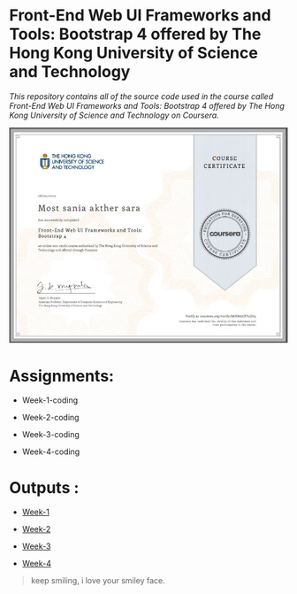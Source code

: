 # Front-End Web UI Frameworks and Tools: Bootstrap 4 offered by The Hong Kong University of Science and Technology

 _This repository contains all of the source code used in the course called Front-End Web UI Frameworks and Tools: Bootstrap 4 offered by The Hong Kong University of Science and Technology on Coursera._

 ![course Completion certificate](https://github.com/sania-akther/Front-End-Web-UI-Frameworks-and-Tools-Bootstrap-4-by-The-Hong-Kong-University/blob/master/Front-End%20Web%20UI%20Frameworks%20and%20Tools%20Bootstrap%204.JPG)

# Assignments:
* Week-1-coding

* Week-2-coding

* Week-3-coding

* Week-4-coding


# Outputs : 
* [Week-1](https://sania-akther.github.io/Front-End-Web-UI-Frameworks-and-Tools-Bootstrap-4-by-The-Hong-Kong-University/assignments/week1-assignment/ "week one assignment")

* [Week-2](https://sania-akther.github.io/Front-End-Web-UI-Frameworks-and-Tools-Bootstrap-4-by-The-Hong-Kong-University/assignments/week2-assignment/ "week two assignment")

* [Week-3](https://sania-akther.github.io/Front-End-Web-UI-Frameworks-and-Tools-Bootstrap-4-by-The-Hong-Kong-University/assignments/week3-assignment/ "week three assignment")

* [Week-4](https://sania-akther.github.io/Front-End-Web-UI-Frameworks-and-Tools-Bootstrap-4-by-The-Hong-Kong-University/assignments/week4-assignment/ "week four assignment")

> keep smiling, i love your smiley face.